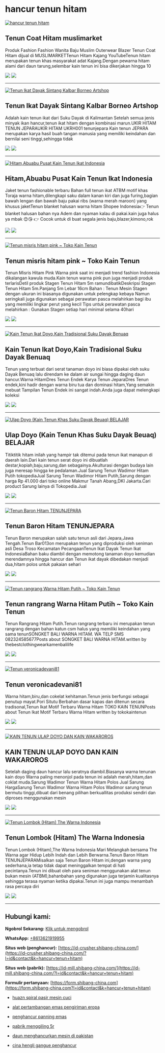 # hancur tenun hitam

<a href="https://swt.shibang-china.com/?l=id&img&k=hancur+tenun+hitam" target="_blank">![hancur tenun hitam](http://static.shibang-china.com/all-800x300/915.jpg)</a>

## Tenun Coat Hitam muslimarket
Produk Fashion Fashion Wanita Baju Muslim Outerwear Blazer Tenun Coat Hitam dijual di MUSLIMARKETTenun Hitam Kajang YouTubeTenun hitam merupakan tenun khas masyarakat adat Kajang.Dengan pewarna hitam alami dari daun tarung,selembar kain tenun ini bisa dikerjakan hingga 10


<a href="https://whatsapp.shibangsoft.com/WhatsApp.php" target="_blank" title="WhatsApp">![](http://static.shibang-china.com/icon/whatsapp.png)</a> <a href="https://swt.shibang-china.com/?l=id&icon&k=hancur+tenun+hitam" target="_blank">![](http://static.shibang-china.com/icon/chat-id.png)</a>

---

<a href="https://swt.shibang-china.com/?l=id&img&k=hancur+tenun+hitam" target="_blank">![Tenun Ikat Dayak Sintang Kalbar Borneo Artshop](http://static.shibang-china.com/all-800x300/942.jpg)</a>

## Tenun Ikat Dayak Sintang Kalbar Borneo Artshop
Adalah kain tenun ikat dari Suku Dayak di Kalimantan Setelah semua jenis minyak ikan hancur,tenun ikat hitam dengan kombinasi marun.UKIR HITAM TENUN JEPARAUKIR HITAM UKRH001 tenunjepara Kain tenun JEPARA merupakan karya hasil buah tangan manusia yang memiliki keindahan dan bernilai seni tinggi,sehingga tidak


<a href="https://whatsapp.shibangsoft.com/WhatsApp.php" target="_blank" title="WhatsApp">![](http://static.shibang-china.com/icon/whatsapp.png)</a> <a href="https://swt.shibang-china.com/?l=id&icon&k=hancur+tenun+hitam" target="_blank">![](http://static.shibang-china.com/icon/chat-id.png)</a>

---

<a href="https://swt.shibang-china.com/?l=id&img&k=hancur+tenun+hitam" target="_blank">![Hitam,Abuabu Pusat Kain Tenun Ikat Indonesia](http://static.shibang-china.com/all-800x300/285.jpg)</a>

## Hitam,Abuabu Pusat Kain Tenun Ikat Indonesia
Jaket tenun fashionable terbaru Bahan full tenun ikat ATBM motif khas Toraja warna hitam,dilengkapi saku dalam kanan kiri dan juga furing,bagian bawah lengan dan bawah baju pakai ribs (warna merah maroon) yang khusus jaketTenun blanket halusan warna hitam Shopee Indonesia👉 Tenun blanket halusan bahan nya Adem dan nyaman kalau di pakai.kain juga halus ya mbak 😊😘 👉 Cocok untuk di buat segala jenis baju,blazer,kimono,rok


<a href="https://whatsapp.shibangsoft.com/WhatsApp.php" target="_blank" title="WhatsApp">![](http://static.shibang-china.com/icon/whatsapp.png)</a> <a href="https://swt.shibang-china.com/?l=id&icon&k=hancur+tenun+hitam" target="_blank">![](http://static.shibang-china.com/icon/chat-id.png)</a>

---

<a href="https://swt.shibang-china.com/?l=id&img&k=hancur+tenun+hitam" target="_blank">![Tenun misris hitam pink ~ Toko Kain Tenun](http://static.shibang-china.com/all-800x300/178.jpg)</a>

## Tenun misris hitam pink ~ Toko Kain Tenun
Tenun Misris Hitam Pink Warna pink saat ini menjadi trend fashion Indonesia dikalangan kawula muda.Kain tenun warna pink pun juga menjadi produk terlarisDetil produk Stagen Tenun Hitam 5m ramundibatikDeskripsi Stagen Tenun Hitam 5m.Panjang 5m Lebar 16cm Bahan : Tenun Mesin Stagen dengan ukuran ini biasanya digunakan untuk pelengkap kebaya Namun seringkali juga digunakan sebagai perawatan pasca melahirkan bagi ibu yang memiliki lingkar perut yang kecil Tips untuk perawatan pasca melahirkan : Gunakan Stagen setiap hari minimal selama 40hari


<a href="https://whatsapp.shibangsoft.com/WhatsApp.php" target="_blank" title="WhatsApp">![](http://static.shibang-china.com/icon/whatsapp.png)</a> <a href="https://swt.shibang-china.com/?l=id&icon&k=hancur+tenun+hitam" target="_blank">![](http://static.shibang-china.com/icon/chat-id.png)</a>

---

<a href="https://swt.shibang-china.com/?l=id&img&k=hancur+tenun+hitam" target="_blank">![Kain Tenun Ikat Doyo,Kain Tradisional Suku Dayak Benuaq](http://static.shibang-china.com/all-800x300/14.jpg)</a>

## Kain Tenun Ikat Doyo,Kain Tradisional Suku Dayak Benuaq
Tenun yang terbuat dari serat tanaman doyo ini biasa dipakai oleh suku Dayak Benuaq lalu direndam ke dalam air sungai hingga daging daun hancur.Warna HitamDres Tenun Endek Karya Tenun JeparaDres Tenun endek,kini hadir dengan warna biru tua dan dominasi hitam,Yang semakin mebuat Tampilan Tenun Endek ini sangat indah.Anda juga dapat melengkapi koleksi


<a href="https://whatsapp.shibangsoft.com/WhatsApp.php" target="_blank" title="WhatsApp">![](http://static.shibang-china.com/icon/whatsapp.png)</a> <a href="https://swt.shibang-china.com/?l=id&icon&k=hancur+tenun+hitam" target="_blank">![](http://static.shibang-china.com/icon/chat-id.png)</a>

---

<a href="https://swt.shibang-china.com/?l=id&img&k=hancur+tenun+hitam" target="_blank">![Ulap Doyo (Kain Tenun Khas Suku Dayak Beuaq) BELAJAR](http://static.shibang-china.com/all-800x300/1028.jpg)</a>

## Ulap Doyo (Kain Tenun Khas Suku Dayak Beuaq) BELAJAR
Titiktitik hitam inilah yang hampir tak ditemui pada tenun ikat manapun di daerah lain.Dari kain tenun serat doyo ini dibuatlah destar,kopiah,baju,sarung,dan sebagainya.Akulturasi dengan budaya lain juga meresap hingga ke pedalaman.Jual Sarung Tenun Wadimor Hitam Putih tokopediaJual Sarung Tenun Wadimor Hitam Putih,Sarung dengan harga Rp 41.000 dari toko online Makmur Tanah Abang,DKI Jakarta.Cari product Sarung lainya di Tokopedia.Jual


<a href="https://whatsapp.shibangsoft.com/WhatsApp.php" target="_blank" title="WhatsApp">![](http://static.shibang-china.com/icon/whatsapp.png)</a> <a href="https://swt.shibang-china.com/?l=id&icon&k=hancur+tenun+hitam" target="_blank">![](http://static.shibang-china.com/icon/chat-id.png)</a>

---

<a href="https://swt.shibang-china.com/?l=id&img&k=hancur+tenun+hitam" target="_blank">![Tenun Baron Hitam TENUNJEPARA](http://static.shibang-china.com/all-800x300/1094.jpg)</a>

## Tenun Baron Hitam TENUNJEPARA
Tenun Baron merupakan salah satu tenun asli dari Jepara,Jawa Tengah.Tenun Bar013on merupakan tenun yang diproduksi oleh seniman asli Desa Troso Kecamatan PecangaanTenun Ikat Dayak Tenun Ikat IndonesiaBahan baku diambil dengan memotong tanaman doyo kemudian merendamnya hingga hancur dan Tenun ikat dayak dibedakan menjadi dua,hitam polos untuk pakaian sehari


<a href="https://whatsapp.shibangsoft.com/WhatsApp.php" target="_blank" title="WhatsApp">![](http://static.shibang-china.com/icon/whatsapp.png)</a> <a href="https://swt.shibang-china.com/?l=id&icon&k=hancur+tenun+hitam" target="_blank">![](http://static.shibang-china.com/icon/chat-id.png)</a>

---

<a href="https://swt.shibang-china.com/?l=id&img&k=hancur+tenun+hitam" target="_blank">![Tenun rangrang Warna Hitam Putih ~ Toko Kain Tenun](http://static.shibang-china.com/all-800x300/215.jpg)</a>

## Tenun rangrang Warna Hitam Putih ~ Toko Kain Tenun
Tenun Rangrang Hitam Putih.Tenun rangrang terbaru ini merupakan tenun rangrang dengan bahan katun csm halus yang memiliki keindahan yang sama tenunSONGKET BALI WARNA HITAM. WA TELP SMS 082324585677Posts about SONGKET BALI WARNA HITAM.written by thebestclothingwearkamenbalilife


<a href="https://whatsapp.shibangsoft.com/WhatsApp.php" target="_blank" title="WhatsApp">![](http://static.shibang-china.com/icon/whatsapp.png)</a> <a href="https://swt.shibang-china.com/?l=id&icon&k=hancur+tenun+hitam" target="_blank">![](http://static.shibang-china.com/icon/chat-id.png)</a>

---

<a href="https://swt.shibang-china.com/?l=id&img&k=hancur+tenun+hitam" target="_blank">![Tenun veronicadevani81](http://static.shibang-china.com/all-800x300/572.jpg)</a>

## Tenun veronicadevani81
Warna hitam,biru,dan cokelat kehitaman.Tenun jenis berfungsi sebagai penutup mayat.Pori Situtu Berbahan dasar kapas dan ditenun secara tradisonal,Tenun Ikat Motif Terbaru Warna Hitam TOKO KAIN TENUNPosts about Tenun Ikat Motif Terbaru Warna Hitam written by tokokaintenun


<a href="https://whatsapp.shibangsoft.com/WhatsApp.php" target="_blank" title="WhatsApp">![](http://static.shibang-china.com/icon/whatsapp.png)</a> <a href="https://swt.shibang-china.com/?l=id&icon&k=hancur+tenun+hitam" target="_blank">![](http://static.shibang-china.com/icon/chat-id.png)</a>

---

<a href="https://swt.shibang-china.com/?l=id&img&k=hancur+tenun+hitam" target="_blank">![KAIN TENUN ULAP DOYO DAN KAIN WAKAROROS](http://static.shibang-china.com/all-800x300/1528.jpg)</a>

## KAIN TENUN ULAP DOYO DAN KAIN WAKAROROS
Setelah daging daun hancur lalu seratnya diambil.Biasanya warna tenunan kain doyo Warna paling menonjol pada tenun ini adalah merah,hitam,dan coklat muda.Sarung Wadimor Tenun Warna Hitam Polos Jual Sarung HargaSarung Tenun Wadimor Warna Hitam Polos Wadimor sarung tenun bermutu tinggi,dibuat dari benang pilihan berkuallitas produksi sendiri dan diproses menggunakan mesin


<a href="https://whatsapp.shibangsoft.com/WhatsApp.php" target="_blank" title="WhatsApp">![](http://static.shibang-china.com/icon/whatsapp.png)</a> <a href="https://swt.shibang-china.com/?l=id&icon&k=hancur+tenun+hitam" target="_blank">![](http://static.shibang-china.com/icon/chat-id.png)</a>

---

<a href="https://swt.shibang-china.com/?l=id&img&k=hancur+tenun+hitam" target="_blank">![Tenun Lombok (Hitam) The Warna Indonesia](http://static.shibang-china.com/all-800x300/1442.jpg)</a>

## Tenun Lombok (Hitam) The Warna Indonesia
Tenun Lombok (Hitam),The Warna Indonesia Mari Melangkah bersama The Warna agar Hidup Lebih Indah dan Lebih Berwarna.Tenun Baron Hitam TENUNJEPARAMisalkan saja Tenun Baron Hitam ini,dengan warna yang sederhana,ia tetap tidak dapat meninggalkan tempat di hati pecintanya.Tenun ini dibuat oleh para seniman menggunakan alat tenun bukan mesin (ATBM),bahanbahan yang digunakan juga terjamin kualitasnya sehingga terasa nyaman ketika dipakai.Tenun ini juga mampu menambah rasa percaya diri


<a href="https://whatsapp.shibangsoft.com/WhatsApp.php" target="_blank" title="WhatsApp">![](http://static.shibang-china.com/icon/whatsapp.png)</a> <a href="https://swt.shibang-china.com/?l=id&icon&k=hancur+tenun+hitam" target="_blank">![](http://static.shibang-china.com/icon/chat-id.png)</a>

---
## Hubungi kami:

**Ngobrol Sekarang:** [Klik untuk mengobrol](https://swt.shibang-china.com?l=id&contact&k=hancur+tenun+hitam)

**WhatsApp:**  [+8613621919955](https://whatsapp.shibangsoft.com/WhatsApp.php)

**Situs web (penghancur):** [https://id-crusher.shibang-china.com/](https://id-crusher.shibang-china.com/?l=id&contact&k=hancur+tenun+hitam)

**Situs web (pabrik):** [https://id-mill.shibang-china.com/](https://id-mill.shibang-china.com/?l=id&contact&k=hancur+tenun+hitam)

**Formulir pertanyaan:** [https://form.shibang-china.com](https://form.shibang-china.com?l=id&contact&k=hancur+tenun+hitam)

* [huazn spiral pasir mesin cuci](../40/huazn%20spiral%20pasir%20mesin%20cuci.md)

* [alat pertambangan emas pengiriman eropa](../34/alat%20pertambangan%20emas%20pengiriman%20eropa.md)

* [penghancur panning emas](../35/penghancur%20panning%20emas.md)

* [pabrik menggiling 5r](../35/pabrik%20menggiling%205r.md)

* [daun menghancurkan mesin di pakistan](../31/daun%20menghancurkan%20mesin%20di%20pakistan.md)

* [cina hengli gangue penghancur](../32/cina%20hengli%20gangue%20penghancur.md)